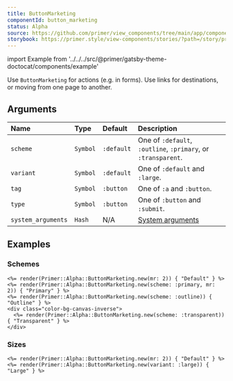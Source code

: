 ```yaml
---
title: ButtonMarketing
componentId: button_marketing
status: Alpha
source: https://github.com/primer/view_components/tree/main/app/components/primer/alpha/button_marketing.rb
storybook: https://primer.style/view-components/stories/?path=/story/primer-alpha-button-marketing
---
```


import Example from '../../../src/@primer/gatsby-theme-doctocat/components/example'

<!-- Warning: AUTO-GENERATED file, do not edit. Add code comments to your Ruby instead <3 -->

Use `ButtonMarketing` for actions (e.g. in forms). Use links for destinations, or moving from one page to another.

## Arguments

| Name | Type | Default | Description |
| :- | :- | :- | :- |
| `scheme` | `Symbol` | `:default` | One of `:default`, `:outline`, `:primary`, or `:transparent`. |
| `variant` | `Symbol` | `:default` | One of `:default` and `:large`. |
| `tag` | `Symbol` | `:button` | One of `:a` and `:button`. |
| `type` | `Symbol` | `:button` | One of `:button` and `:submit`. |
| `system_arguments` | `Hash` | N/A | [System arguments](/system-arguments) |

## Examples

### Schemes

<Example src="<button type='button' data-view-component='true' class='mr-2 btn-mktg'>Default</button><button type='button' data-view-component='true' class='mr-2 btn-mktg btn-primary-mktg'>Primary</button><button type='button' data-view-component='true' class='btn-mktg btn-outline-mktg'>Outline</button><div class='color-bg-canvas-inverse'>  <button type='button' data-view-component='true' class='btn-mktg btn-transparent'>Transparent</button></div>" />

```erb
<%= render(Primer::Alpha::ButtonMarketing.new(mr: 2)) { "Default" } %>
<%= render(Primer::Alpha::ButtonMarketing.new(scheme: :primary, mr: 2)) { "Primary" } %>
<%= render(Primer::Alpha::ButtonMarketing.new(scheme: :outline)) { "Outline" } %>
<div class="color-bg-canvas-inverse">
  <%= render(Primer::Alpha::ButtonMarketing.new(scheme: :transparent)) { "Transparent" } %>
</div>
```

### Sizes

<Example src="<button type='button' data-view-component='true' class='mr-2 btn-mktg'>Default</button><button type='button' data-view-component='true' class='btn-mktg btn-large-mktg'>Large</button>" />

```erb
<%= render(Primer::Alpha::ButtonMarketing.new(mr: 2)) { "Default" } %>
<%= render(Primer::Alpha::ButtonMarketing.new(variant: :large)) { "Large" } %>
```
